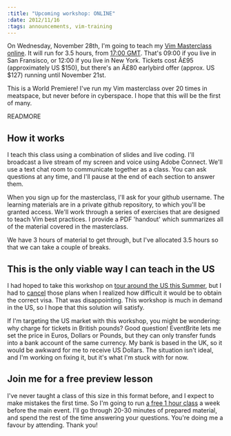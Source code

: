 ```yaml
--- 
:title: "Upcoming workshop: ONLINE"
:date: 2012/11/16
:tags: announcements, vim-training
---
```


On Wednesday, November 28th, I'm going to teach my [Vim Masterclass online][online]. It will run for 3.5 hours, from [17:00 GMT][tz]. That's 09:00 if you live in San Fransisco, or 12:00 if you live in New York. Tickets cost Â£95 (approximately US $150), but there's an Â£80 earlybird offer (approx. US $127) running until November 21st.

This is a World Premiere! I've run my Vim masterclass over 20 times in meatspace, but never before in cyberspace. I hope that this will be the first of many.

[online]: http://vimcasts-online-1.eventbrite.com/
[tz]: http://everytimezone.com/#2012-11-28,300,6be

READMORE

## How it works

I teach this class using a combination of slides and live coding. I'll broadcast a live stream of my screen and voice using Adobe Connect. We'll use a text chat room to communicate together as a class. You can ask questions at any time, and I'll pause at the end of each section to answer them.

When you sign up for the masterclass, I'll ask for your github username. The learning materials are in a private github repository, to which you'll be granted access. We'll work through a series of exercises that are designed to teach Vim best practices. I provide a PDF 'handout' which summarizes all of the material covered in the masterclass.

We have 3 hours of material to get through, but I've allocated 3.5 hours so that we can take a couple of breaks.

## This is the only viable way I can teach in the US

I had hoped to take this workshop on [tour around the US this Summer][tour], but I had to [cancel][] those plans when I realized how difficult it would be to obtain the correct visa. That was disappointing. This workshop is much in demand in the US, so I hope that this solution will satisfy.

If I'm targeting the US market with this workshop, you might be wondering: why charge for tickets in British pounds? Good question! EventBrite lets me set the price in Euros, Dollars or Pounds, but they can only transfer funds into a bank account of the same currency. My bank is based in the UK, so it would be awkward for me to receive US Dollars. The situation isn't ideal, and I'm working on fixing it, but it's what I'm stuck with for now.

## Join me for a free preview lesson

I've never taught a class of this size in this format before, and I expect to make mistakes the first time. So I'm going to run [a free 1 hour class][0] a week before the main event. I'll go through 20-30 minutes of prepared material, and spend the rest of the time answering your questions. You're doing me a favour by attending. Thank you!

[tour]: http://vimcasts.org/blog/2012/05/on-tour-this-summer-vim-masterclass-workshop/
[cancel]: http://vimcasts.org/blog/2012/08/status-of-us-tour/
[0]: http://vimcasts-online-0.eventbrite.com/
